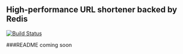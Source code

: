 High-performance URL shortener backed by Redis
------------------

[![Build Status](https://travis-ci.org/neeraj2608/redis-url-shorten.svg?branch=master)](https://travis-ci.org/neeraj2608/redis-url-shorten)

###README coming soon
